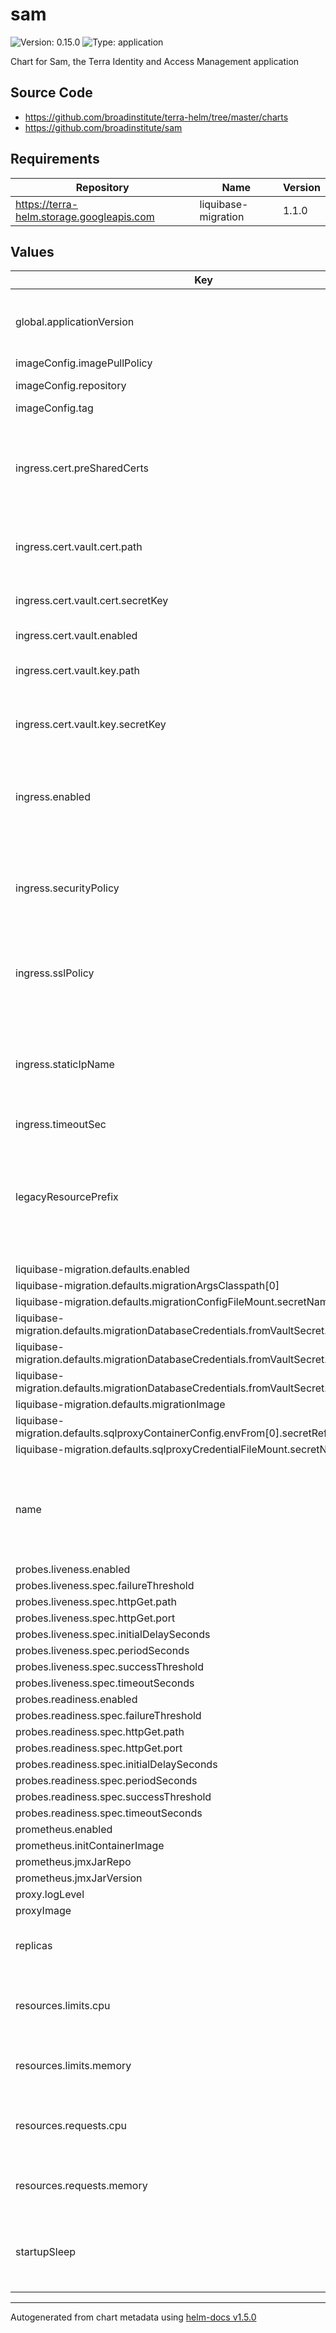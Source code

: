 # sam

![Version: 0.15.0](https://img.shields.io/badge/Version-0.15.0-informational?style=flat-square) ![Type: application](https://img.shields.io/badge/Type-application-informational?style=flat-square)

Chart for Sam, the Terra Identity and Access Management application

## Source Code

* <https://github.com/broadinstitute/terra-helm/tree/master/charts>
* <https://github.com/broadinstitute/sam>

## Requirements

| Repository | Name | Version |
|------------|------|---------|
| https://terra-helm.storage.googleapis.com | liquibase-migration | 1.1.0 |

## Values

| Key | Type | Default | Description |
|-----|------|---------|-------------|
| global.applicationVersion | string | `"latest"` | What version of the Sam application to deploy |
| imageConfig.imagePullPolicy | string | `"Always"` |  |
| imageConfig.repository | string | `"gcr.io/broad-dsp-gcr-public/sam"` | Image repository |
| imageConfig.tag | string | global.applicationVersion | Image tag. |
| ingress.cert.preSharedCerts | list | `[]` | Array of pre-shared GCP SSL certificate names to associate with the Ingress |
| ingress.cert.vault.cert.path | string | `nil` | Path to secret containing .crt |
| ingress.cert.vault.cert.secretKey | string | `nil` | Key in secret containing .crt |
| ingress.cert.vault.enabled | bool | `true` |  |
| ingress.cert.vault.key.path | string | `nil` | Path to secret containing .key |
| ingress.cert.vault.key.secretKey | string | `nil` | Key in secret containing .key |
| ingress.enabled | bool | `true` | Whether to create Ingress, Service and associated config resources |
| ingress.securityPolicy | string | `nil` | Name of a GCP CloudArmor policy to associate with this Ingress |
| ingress.sslPolicy | string | `nil` | Name of a GCP SSL policy to associate with the Ingress |
| ingress.staticIpName | string | `nil` | Required. Name of the static IP, allocated in GCP, to associate with the Ingress |
| ingress.timeoutSec | int | `120` |  |
| legacyResourcePrefix | string | `nil` | What prefix to use to refer to secrets rendered from firecloud-develop @default .Chart.Name |
| liquibase-migration.defaults.enabled | bool | `false` |  |
| liquibase-migration.defaults.migrationArgsClasspath[0] | string | `"$(find /sam -name 'sam*.jar')"` |  |
| liquibase-migration.defaults.migrationConfigFileMount.secretName | string | `"sam-app-ctmpls"` |  |
| liquibase-migration.defaults.migrationDatabaseCredentials.fromVaultSecret.passwordKey | string | `"password"` |  |
| liquibase-migration.defaults.migrationDatabaseCredentials.fromVaultSecret.path | string | `nil` |  |
| liquibase-migration.defaults.migrationDatabaseCredentials.fromVaultSecret.usernameKey | string | `"username"` |  |
| liquibase-migration.defaults.migrationImage | string | `"gcr.io/broad-dsp-gcr-public/sam"` |  |
| liquibase-migration.defaults.sqlproxyContainerConfig.envFrom[0].secretRef.name | string | `"sam-sqlproxy-env"` |  |
| liquibase-migration.defaults.sqlproxyCredentialFileMount.secretName | string | `"sam-sqlproxy-ctmpls"` |  |
| name | string | `"sam"` | A name for the deployment that will be substituted into resuorce definitions |
| probes.liveness.enabled | bool | `false` |  |
| probes.liveness.spec.failureThreshold | int | `30` |  |
| probes.liveness.spec.httpGet.path | string | `"/version"` |  |
| probes.liveness.spec.httpGet.port | int | `8080` |  |
| probes.liveness.spec.initialDelaySeconds | int | `20` |  |
| probes.liveness.spec.periodSeconds | int | `10` |  |
| probes.liveness.spec.successThreshold | int | `1` |  |
| probes.liveness.spec.timeoutSeconds | int | `5` |  |
| probes.readiness.enabled | bool | `true` |  |
| probes.readiness.spec.failureThreshold | int | `6` |  |
| probes.readiness.spec.httpGet.path | string | `"/status"` |  |
| probes.readiness.spec.httpGet.port | int | `8080` |  |
| probes.readiness.spec.initialDelaySeconds | int | `20` |  |
| probes.readiness.spec.periodSeconds | int | `10` |  |
| probes.readiness.spec.successThreshold | int | `1` |  |
| probes.readiness.spec.timeoutSeconds | int | `5` |  |
| prometheus.enabled | bool | `true` |  |
| prometheus.initContainerImage | string | `"alpine:3.12.0"` |  |
| prometheus.jmxJarRepo | string | `"https://repo1.maven.org/maven2/io/prometheus/jmx/jmx_prometheus_javaagent"` |  |
| prometheus.jmxJarVersion | string | `"0.13.0"` |  |
| proxy.logLevel | string | `"warn"` |  |
| proxyImage | string | `"broadinstitute/openidc-proxy:tcell_3_1_0"` |  |
| replicas | int | `0` | Number of replicas for the deployment |
| resources.limits.cpu | int | `4` | Number of CPU units to limit the deployment to |
| resources.limits.memory | string | `"16Gi"` | Memory to limit the deployment to |
| resources.requests.cpu | int | `4` | Number of CPU units to request for the deployment |
| resources.requests.memory | string | `"16Gi"` | Memory to request for the deployment |
| startupSleep | int | `30` | Allows CloudSQL proxy time to start up. See DDO-1352 |

----------------------------------------------
Autogenerated from chart metadata using [helm-docs v1.5.0](https://github.com/norwoodj/helm-docs/releases/v1.5.0)
